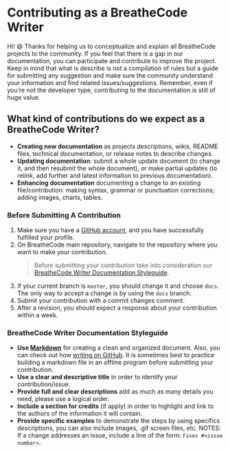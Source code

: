 # Contributing as a BreatheCode Writer

Hi! :smile: Thanks for helping us to conceptualize and explain all BreatheCode projects to the community. If you feel that there is a gap in our documentation, you can participate and contribute to improve the project. Keep in mind that what is describe is not a compilation of rules but a guide for submitting any suggestion and make sure the community understand your information and find related issues/suggestions. Remember, even if you’re not the developer type, contributing to the documentation is still of huge value.

## What kind of contributions do we expect as a BreatheCode Writer?

- **Creating new documentation** as projects descriptions, wikis, README files, technical documentation, or release notes to describe  changes.
- **Updating documentation**: submit a whole update document (to change it, and then resubmit the whole document), or make partial updates (to relink, add further and latest information to previous documentation).
- **Enhancing documentation** documenting a change to an existing file/contribution: making syntax, grammar or punctuation corrections; adding images, charts, tables.

### Before Submitting A Contribution

1. Make sure you have a [GitHub account](https://github.com/signup/free), and you have successfully fulfilled your profile.
2. On BreatheCode main repository, navigate to the repository where you want to make your contribution.
	> Before submitting your contribution take into consideration our [BreatheCode Writer Documentation Styleguide](###breathecode-writter-documentation-styleguide).
3. If your current branch is `master`, you should change it and choose `docs`. The only way to accept a change is by using the `docs` branch.
4. Submit your contribution with a commit changes comment.
5. After a revision, you should expect a response about your contribution within a week.

### BreatheCode Writer Documentation Styleguide

- **Use [Markdown](https://www.markdownguide.org/)** for creating a clean and organized document. Also, you can check out how [writing on GitHub](https://help.github.com/categories/writing-on-github/). It is sometimes best to practice building a markdown file in an offline program before submitting your contribution.
-   **Use a clear and descriptive title**  in order to identify your contribution/issue.
-   **Provide full and clear descriptions**  add as much as many details you need, please use a logical order.
-   **Include a section for credits** (if apply) in order to highlight and link to the authors of the information it will contain.
-   **Provide specific examples** to demonstrate the steps by using specifics descriptions, you can also include images, .gif screen files, etc.
NOTES:
If a change addresses an issue, include a line of the form: `Fixes #<issue number>`.
